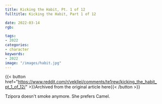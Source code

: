```yaml
---
title: Kicking the Habit, Pt. 1 of 12
fulltitle: Kicking the Habit, Part 1 of 12

date: 2022-03-14
rgb:

tags:
- 2022
categories:
- character
keywords:
- 2022
image: "/images/habit.jpg"
---
```


{{< button href="https://www.reddit.com/r/vekllei/comments/te1rew/kicking_the_habit_pt_1_of_12/" >}}Archived from the original article here{{< /button >}}

Tzipora doesn't smoke anymore. She prefers Camel.